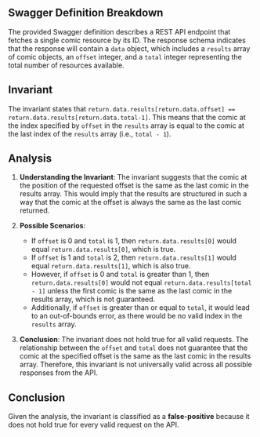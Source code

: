 ## Swagger Definition Breakdown
The provided Swagger definition describes a REST API endpoint that fetches a single comic resource by its ID. The response schema indicates that the response will contain a `data` object, which includes a `results` array of comic objects, an `offset` integer, and a `total` integer representing the total number of resources available.

## Invariant
The invariant states that `return.data.results[return.data.offset] == return.data.results[return.data.total-1]`. This means that the comic at the index specified by `offset` in the `results` array is equal to the comic at the last index of the `results` array (i.e., `total - 1`).

## Analysis
1. **Understanding the Invariant**: The invariant suggests that the comic at the position of the requested offset is the same as the last comic in the results array. This would imply that the results are structured in such a way that the comic at the offset is always the same as the last comic returned.

2. **Possible Scenarios**: 
   - If `offset` is 0 and `total` is 1, then `return.data.results[0]` would equal `return.data.results[0]`, which is true.
   - If `offset` is 1 and `total` is 2, then `return.data.results[1]` would equal `return.data.results[1]`, which is also true.
   - However, if `offset` is 0 and `total` is greater than 1, then `return.data.results[0]` would not equal `return.data.results[total - 1]` unless the first comic is the same as the last comic in the results array, which is not guaranteed.
   - Additionally, if `offset` is greater than or equal to `total`, it would lead to an out-of-bounds error, as there would be no valid index in the `results` array.

3. **Conclusion**: The invariant does not hold true for all valid requests. The relationship between the `offset` and `total` does not guarantee that the comic at the specified offset is the same as the last comic in the results array. Therefore, this invariant is not universally valid across all possible responses from the API.

## Conclusion
Given the analysis, the invariant is classified as a **false-positive** because it does not hold true for every valid request on the API.
